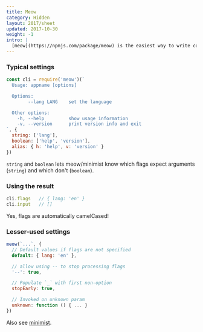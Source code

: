 ```yaml
---
title: Meow
category: Hidden
layout: 2017/sheet
updated: 2017-10-30
weight: -1
intro: |
  [meow](https://npmjs.com/package/meow) is the easiest way to write command line apps for Node.js.
---
```


### Typical settings

```js
const cli = require('meow')(`
  Usage: appname [options]

  Options:
        --lang LANG    set the language

  Other options:
    -h, --help         show usage information
    -v, --version      print version info and exit
`, {
  string: ['lang'],
  boolean: ['help', 'version'],
  alias: { h: 'help', v: 'version' }
})
```

`string` and `boolean` lets meow/minimist know which flags expect arguments (`string`) and which don't (`boolean`).

### Using the result

```js
cli.flags   // { lang: 'en' }
cli.input   // []
```

Yes, flags are automatically camelCased!

### Lesser-used settings

```js
meow(`...`, {
  // Default values if flags are not specified
  default: { lang: 'en' },

  // allow using -- to stop processing flags
  '--': true,

  // Populate `_` with first non-option
  stopEarly: true,

  // Invoked on unknown param
  unknown: function () { ... }
})
```

Also see [minimist](minimist.html).
